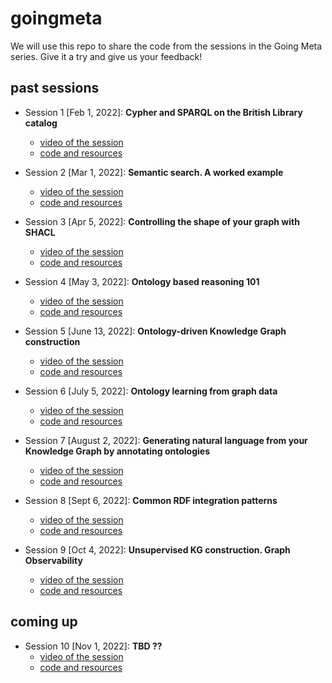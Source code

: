 # goingmeta

We will use this repo to share the code from the sessions in the Going Meta series. Give it a try and give us your feedback!

## past sessions

* Session 1 [Feb 1, 2022]: **Cypher and SPARQL on the British Library catalog**
    * [video of the session](https://www.youtube.com/watch?v=NQqWBnyQlS4)
    * [code and resources](https://github.com/jbarrasa/goingmeta/tree/main/session1)

* Session 2 [Mar 1, 2022]: **Semantic search. A worked example**
    * [video of the session](https://www.youtube.com/watch?v=y6eCKIRsA64)
    * [code and resources](https://github.com/jbarrasa/goingmeta/tree/main/session2)

* Session 3 [Apr 5, 2022]: **Controlling the shape of your graph with SHACL**
   * [video of the session](https://youtu.be/Zkgu7YauOfs?t=693)
   * [code and resources](https://github.com/jbarrasa/goingmeta/tree/main/session3)

* Session 4 [May 3, 2022]: **Ontology based reasoning 101**
   * [video of the session](https://www.youtube.com/watch?v=XX7Ppc5T0GE)
   * [code and resources](https://github.com/jbarrasa/goingmeta/tree/main/session4)

* Session 5 [June 13, 2022]: **Ontology-driven Knowledge Graph construction**
   * [video of the session](https://www.youtube.com/watch?v=05Wkg1p34ek)
   * [code and resources](https://github.com/jbarrasa/goingmeta/tree/main/session5)

* Session 6 [July 5, 2022]: **Ontology learning from graph data**
   * [video of the session](https://www.youtube.com/watch?v=fpt-OsGOzmo&t=1060s)
   * [code and resources](https://github.com/jbarrasa/goingmeta/tree/main/session6)

* Session 7 [August 2, 2022]: **Generating natural language from your Knowledge Graph by annotating ontologies**
   * [video of the session](https://youtu.be/Y_IygO4MOqc?t=445)
   * [code and resources](https://github.com/jbarrasa/goingmeta/tree/main/session7)

* Session 8 [Sept 6, 2022]: **Common RDF integration patterns**
   * [video of the session](https://www.youtube.com/watch?v=iCrdR86AorU)
   * [code and resources](https://github.com/jbarrasa/goingmeta/tree/main/session8)

* Session 9 [Oct 4, 2022]: **Unsupervised KG construction. Graph Observability**
   * [video of the session](https://www.youtube.com/watch?v=YVaj2LEqDn0)
   * [code and resources](https://github.com/jbarrasa/goingmeta/tree/main/session9)

## coming up

* Session 10 [Nov 1, 2022]: **TBD ??**
   * [video of the session](#)
   * [code and resources](#)
